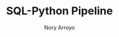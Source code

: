 ---
layout: post
title:  "SQL-Python Pipeline"
author: Nory Arroyo
description: "How to utilize Python to visualize SQL databases"
image: /assets/images/image3.png
---